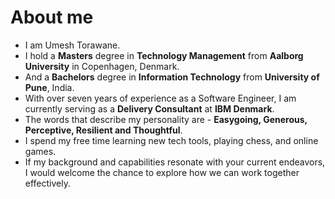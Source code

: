 # About me 



- I am Umesh Torawane.
- I hold a **Masters** degree in **Technology Management** from **Aalborg University** in Copenhagen, Denmark.
- And a **Bachelors** degree in **Information Technology** from **University of Pune**, India.
- With over seven years of experience as a Software Engineer, I am currently serving as a  **Delivery Consultant** at **IBM Denmark**.
- The words that describe my personality are - **Easygoing, Generous, Perceptive, Resilient and Thoughtful**.
- I spend my free time learning new tech tools, playing chess, and online games.
- If my background and capabilities resonate with your current endeavors, I would welcome the chance to explore how we can work together effectively.


